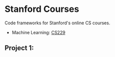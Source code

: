 # Stanford Courses

Code frameworks for Stanford's online CS courses.

- Machine Learning: [CS229](https://www.coursera.org/learn/machine-learning/home/welcome)

## Project 1: 

